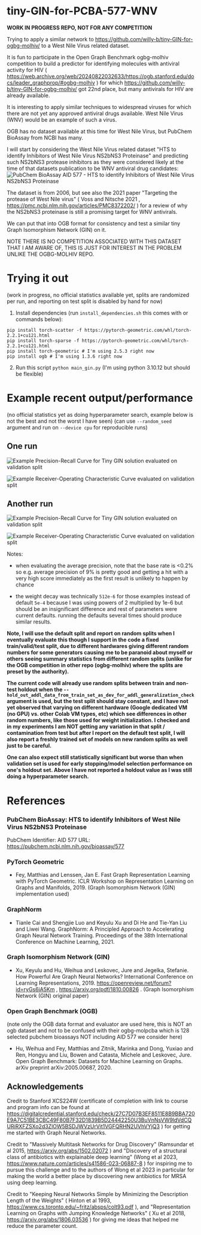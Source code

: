# tiny-GIN-for-PCBA-577-WNV

**WORK IN PROGRESS REPO, NOT FOR ANY COMPETITION**

Trying to apply a similar network to https://github.com/willy-b/tiny-GIN-for-ogbg-molhiv/ to a West Nile Virus related dataset.

It is fun to participate in the Open Graph Benchmark ogbg-molhiv competition to build a predictor for identifying molecules with antiviral activity for HIV ( https://web.archive.org/web/20240822032633/https://ogb.stanford.edu/docs/leader_graphprop/#ogbg-molhiv ) for which https://github.com/willy-b/tiny-GIN-for-ogbg-molhiv/ got 22nd place, but many antivirals for HIV are already available.

It is interesting to apply similar techniques to widespread viruses for which there are not yet any approved antiviral drugs available.
West Nile Virus (WNV) would be an example of such a virus.

OGB has no dataset available at this time for West Nile Virus, but PubChem BioAssay from NCBI has many.

I will start by considering the West Nile Virus related dataset "HTS to identify Inhibitors of West Nile Virus NS2bNS3 Proteinase" and predicting such NS2bNS3 protease inhibitors as they were considered likely at the time of that datasets publication to be WNV antiviral drug candidates:
![PubChem BioAssay AID 577 - HTS to identify Inhibitors of West Nile Virus NS2bNS3 Proteinase](pcba_aid_577_description_snippet.png)

The dataset is from 2006, but see also the 2021 paper "Targeting the protease of West Nile virus" ( Voss and Nitsche 2021 , https://pmc.ncbi.nlm.nih.gov/articles/PMC8372202/ ) 
for a review of why the NS2bNS3 proteinase is still a promising target for WNV antivirals.

We can put that into OGB format for consistency and test a similar tiny Graph Isomorphism Network (GIN) on it.

NOTE THERE IS NO COMPETITION ASSOCIATED WITH THIS DATASET THAT I AM AWARE OF, THIS IS JUST FOR INTEREST IN THE PROBLEM UNLIKE THE OGBG-MOLHIV REPO.

# Trying it out

(work in progress, no official statistics available yet, splits are randomized per run, and reporting on test split is disabled by hand for now)

1. Install dependencies (run `install_dependencies.sh` this comes with or commands below):

```
pip install torch-scatter -f https://pytorch-geometric.com/whl/torch-2.2.1+cu121.html
pip install torch-sparse -f https://pytorch-geometric.com/whl/torch-2.2.1+cu121.html
pip install torch-geometric # I'm using 2.5.3 right now
pip install ogb # I'm using 1.3.6 right now
```

2. Run this script `python main_gin.py` (I'm using python 3.10.12 but should be flexible)

# Example recent output/performance

(no official statistics yet as doing hyperparameter search, example below is not the best and not the worst I have seen)
(can use `--random_seed` argument and run on `--device cpu` for reproducible runs)

## One run

![Example Precision-Recall Curve for Tiny GIN solution evaluated on validation split](example_WNV_NS2bNS3_Proteinase_Inhibition_Prediction_using_2-hop_GIN_hidden_dim_56_and_GraphNorm_PRC_CURVE.png)

![Example Receiver-Operating Characteristic Curve evaluated on validation split](example_WNV_NS2bNS3_Proteinase_Inhibition_Prediction_using_2-hop_GIN_hidden_dim_56_and_GraphNorm_ROC_CURVE.png)

## Another run

![Example Precision-Recall Curve for Tiny GIN solution evaluated on validation split](example_WNV_NS2bNS3_Proteinase_Inhibition_Prediction_using_2-hop_GIN_hidden_dim_56_and_GraphNorm_PRC_CURVE2.png)

![Example Receiver-Operating Characteristic Curve evaluated on validation split](example_WNV_NS2bNS3_Proteinase_Inhibition_Prediction_using_2-hop_GIN_hidden_dim_56_and_GraphNorm_ROC_CURVE2.png)

Notes:

- when evaluating the average precision, note that the base rate is <0.2% so e.g. average precision of 9% is pretty good and getting a hit with a very high score immediately as the first result is unlikely to happen by chance

- the weight decay was technically `512e-6` for those examples instead of default `5e-4` because I was using powers of 2 multiplied by 1e-6 but should be an insignificant difference and rest of parameters were current defaults. running the defaults several times should produce similar results.

**Note, I will use the default split and report on random splits when I eventually evaluate this though I support in the code a fixed train/valid/test split, due to different hardwares giving different random numbers for some generators causing me to be paranoid about myself or others seeing summary statistics from different random splits (unlike for the OGB competition in other repo (ogbg-molhiv) where the splits are preset by the authority).**

**The current code will already use random splits between train and non-test holdout when the `--hold_out_addl_data_from_train_set_as_dev_for_addl_generalization_check` argument is used, but the test split should stay constant, and I have not yet observed that varying on different hardware (Google dedicated VM (no GPU) vs. other Colab VM types, etc) which see differences in other random numbers, like those used for weight initialization. I checked and in my experiments I am NOT getting any variation in that split / contamination from test but after I report on the default test split, I will also report a freshly trained set of models on new random splits as well just to be careful.**

**One can also expect still statistically significant but worse than when validation set is used for early stopping/model selection performance on one's holdout set. Above I have not reported a holdout value as I was still doing a hyperparameter search.**

# References

### PubChem BioAssay: HTS to identify Inhibitors of West Nile Virus NS2bNS3 Proteinase

PubChem Identifier: AID 577
URL: https://pubchem.ncbi.nlm.nih.gov/bioassay/577

### PyTorch Geometric

- Fey, Matthias and Lenssen, Jan E. Fast Graph Representation Learning with PyTorch Geometric. ICLR Workshop on Representation Learning on Graphs and Manifolds, 2019. (Graph Isomorphism Network (GIN) implementation used)

### GraphNorm

- Tianle Cai and Shengjie Luo and Keyulu Xu and Di He and Tie-Yan Liu and Liwei Wang. GraphNorm: A Principled Approach to Accelerating Graph Neural Network Training. Proceedings of the 38th International Conference on Machine Learning, 2021.

### Graph Isomorphism Network (GIN)

- Xu, Keyulu and Hu, Weihua and Leskovec, Jure and Jegelka, Stefanie. How Powerful Are Graph Neural Networks? International Conference on Learning Representations, 2019. https://openreview.net/forum?id=ryGs6iA5Km , https://arxiv.org/pdf/1810.00826 . (Graph Isomorphism Network (GIN) original paper)

### Open Graph Benchmark (OGB)

(note only the OGB data format and evaluator are used here, this is NOT an ogb dataset and not to be confused with their ogbg-molpcba which is 128 selected pubchem bioassays NOT including AID 577 we consider here)

- Hu, Weihua and Fey, Matthias and Zitnik, Marinka and Dong, Yuxiao and Ren, Hongyu and Liu, Bowen and Catasta, Michele and Leskovec, Jure. Open Graph Benchmark: Datasets for Machine Learning on Graphs. arXiv preprint arXiv:2005.00687, 2020.

## Acknowledgements

Credit to Stanford XCS224W (certificate of completion with link to course and program info can be found at https://digitalcredential.stanford.edu/check/27C7D07B3EF8511E8B9BBA720E9A7C51BE3CBC49F80B7F32D1839B5D24442250U3BuVnNsVW9ldVdCQURiRXFZSXo2d3ZlOW5BSDJWVzUrVit1VGFQRHN2UVhVYjQ3 ) for getting me started with Graph Neural Networks.

Credit to "Massively Multitask Networks for Drug Discovery" (Ramsundar et al 2015, https://arxiv.org/abs/1502.02072 ) and "Discovery of a structural class of antibiotics with explainable deep learning" (Wong et al 2023, https://www.nature.com/articles/s41586-023-06887-8 ) for inspiring me to pursue this challenge and to the authors of Wong et al 2023 in particular for making the world a better place by discovering new antibiotics for MRSA using deep learning.

Credit to "Keeping Neural Networks Simple by Minimizing the Description Length of the Weights" ( Hinton et al 1993, https://www.cs.toronto.edu/~fritz/absps/colt93.pdf ), and "Representation Learning on Graphs with Jumping Knowledge Networks" ( Xu et al 2018, https://arxiv.org/abs/1806.03536 ) for giving me ideas that helped me reduce the parameter count.
